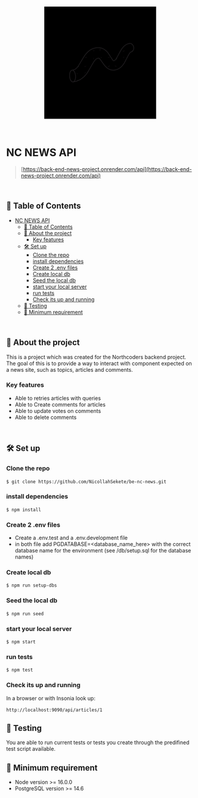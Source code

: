 <p align="center">
  <a href="https://back-end-news-project.onrender.com/api">
    <img src="./media/ezgif.com-video-to-gif.gif" height="300px">
  </a>
</p>

&nbsp;

# NC NEWS API
> [https://back-end-news-project.onrender.com/api](https://back-end-news-project.onrender.com/api)

&nbsp;

 ## 🚩 Table of Contents

- [NC NEWS API](#nc-news-api)
  - [🚩 Table of Contents](#-table-of-contents)
  - [📑 About the project](#-about-the-project)
    - [Key features](#key-features)
  - [🛠️ Set up](#️-set-up)
    - [Clone the repo](#clone-the-repo)
    - [install dependencies](#install-dependencies)
    - [Create 2 .env files](#create-2-env-files)
    - [Create local db](#create-local-db)
    - [Seed the local db](#seed-the-local-db)
    - [start your local server](#start-your-local-server)
    - [run tests](#run-tests)
    - [Check its up and running](#check-its-up-and-running)
  - [🔬 Testing](#-testing)
  - [📍 Minimum requirement](#-minimum-requirement)

&nbsp;

## 📑 About the project
This is a project which was created for the Northcoders backend project. The goal of this is to provide a way to interact with component expected on a news site, such as topics, articles and comments.

### Key features
- Able to retries articles with queries
- Able to Create comments for articles
- Able to update votes on comments
- Able to delete comments


&nbsp;

## 🛠️ Set up
### Clone the repo
```
$ git clone https://github.com/NicollahSekete/be-nc-news.git
```
### install dependencies
```
$ npm install
```
### Create 2 .env files
- Create a .env.test and a .env.development file
- in both file add PGDATABASE=<database_name_here> with the correct database name for the environment (see /db/setup.sql for the database names)


### Create local db
```
$ npm run setup-dbs
```
### Seed the local db
```
$ npm run seed
```
### start your local server
```
$ npm start
```
### run tests
```
$ npm test
```
### Check its up and running
In a browser or with Insonia look up:
```
http://localhost:9090/api/articles/1
```

## 🔬 Testing
You are able to run current tests or tests you create through the predifined test script available.

## 📍 Minimum requirement
- Node version >= 16.0.0
- PostgreSQL version >= 14.6